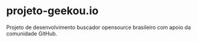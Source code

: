 # projeto-geekou.io
Projeto de desenvolvimento buscador opensource brasileiro com apoio da comunidade GitHub.
